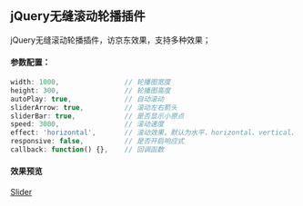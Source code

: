 ## jQuery无缝滚动轮播插件
jQuery无缝滚动轮播插件，访京东效果，支持多种效果；

#### 参数配置：
```javascript
width: 1000,				// 轮播图宽度
height: 300,				// 轮播图高度
autoPlay: true,				// 自动滚动
sliderArrow: true,			// 滚动左右箭头
sliderBar: true,			// 是否显示小原点
speed: 3000,				// 滚动速度 
effect: 'horizontal',		// 滚动效果，默认为水平，horizontal、vertical、fade
responsive: false,			// 是否开启响应式
callback: function() {},	// 回调函数
```

#### 效果预览
[Slider](https://chenjun1127.github.io/js-plugins/Slider/index.html)